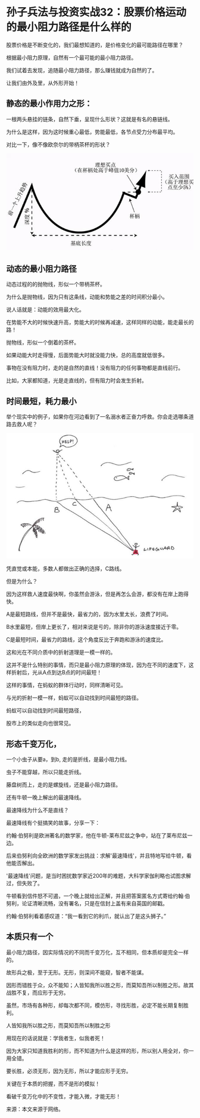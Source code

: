 # 孙子兵法与投资实战32：股票价格运动的最小阻力路径是什么样的

股票价格是不断变化的，我们最想知道的，是价格变化的最可能路径在哪里？

根据最小阻力原理，自然有一个最可能的最小阻力路径。

我们试着去发现，追随最小阻力路径，那么赚钱就成为自然的了。

让我们由外及里，从外形开始！

## 静态的最小作用力之形：
一根两头悬挂的链条，自然下垂，呈现什么形状？这就是有名的悬链线。

为什么是这样，因为这时候重心最低，势能最低，各节点受力分布最平均。

对比一下，像不像欧奈尔的带柄茶杯的形状？

![带柄茶杯](/images/sunzi_32_1.jpg)

## 动态的最小阻力路径
动态过程的的抛物线，形似一个带柄茶杯。

为什么是抛物线，因为只有这条线，动能和势能之差的时间积分最小。

说人话就是：动能的效用最大化。

在势能不大的时候快速升高，势能大的时候再减速，这样同样的动能，能走最长的路！

抛物线，形似一个倒着的茶杯。

如果动能大时走得慢，后面势能大时就没能力快，总的高度就低很多。

事物在没有阻力时，走的是自然的直线！没有阻力的任何事物都是直线前行。

比如，大家都知道，光是走直线的，但有阻力时会发生折射。

## 时间最短，耗力最小
举个现实中的例子，如果你在河边看到了一名溺水者正奋力呼救。你会走选哪条道路去救人呢？

![曲线救人](/images/sunzi_32_2.jpg)

凭直觉或本能，多数人都做出正确的选择，C路线。

但是为什么？

因为这样救人速度最快啊，你虽然会游泳，但是再怎么会游，都没有在岸上跑得快。

A是最短路线，但并不是最快，最省力的，因为水里太长，浪费了时间。

B水里最短，但岸上更长了，相对来说是亏的，除非你的游泳速度接近于零。

C是最短时间，最省力的路线，这个角度反比于奔跑和游泳的速度比。

这和光在不同介质中的折射道理是一模一样的。

这并不是什么特别的事情，而只是最小阻力原理的体现，因为在不同的速度下，这样折射后，光从A点到达B点的时间最短！

这样的事情，在蚂蚁的群体行动时，同样清晰可见。

与光的折射一模一样，蚂蚁可以自动找到时间最短的路径。

蚂蚁可以自动找到时间最短路径，

股市上的类似走向也很常见。

## 形态千变万化，
一个小虫子从要a，到b, 走的是折线，是最小阻力线。

虫子不能穿越，所以只能走折线。

藤盘树而上，走的是螺旋线，还是最小阻力路径。

还有牛顿一晚上解出的最速降线。

最速降线为什么不是直线？

最速降线有个挺搞笑的故事，分享一下：

约翰·伯努利是欧洲著名的数学家，他在牛顿-莱布尼兹之争中，站在了莱布尼兹一边。

后来伯努利向全欧洲的数学家发出挑战：求解'最速降线'，并且特地写给牛顿，看他能否解出。

'最速降线'问题，是当时困扰数学家近200年的难题，大科学家伽利略也试图求解过，但失败了。

牛顿看到信件怒不可遏，一个晚上就给出正解，并且把答案匿名方式寄给约翰·伯努利，论证清晰流畅，没有署名，只是在信封上盖有来自英国的邮戳。

约翰·伯努利看着感叹道：“我一看到它的利爪，就认出了是这头狮子。”


## 本质只有一个
最小阻力路径，因实际情况的不同而千变万化，互不相同，但本质却是完全一样的。

故形兵之极，至于无形。无形，则深间不能窥，智者不能谋。

因形而错胜于众，众不能知；人皆知我所以胜之形，而莫知吾所以制胜之形。故其战胜不复，而应形于无穷。

虽然，市场有各种形，却每次都不同，模仿形，寻找形胜，必定不能长期复制胜利。

人皆知我所以胜之形，而莫知吾所以制胜之形

用现在的话说就是：学我者生，似我者死！

因为大家只知道我胜利的形，而不知道为什么是这样的形，所以别人用全对，你一用全错。

要长胜，必须无形，因为无形，所以才能应形于无穷。

关键在于本质的把握，而不是形的模拟！

看破千变万化中的不变性，才能入微，才能无形！


来源：本文来源于网络。

